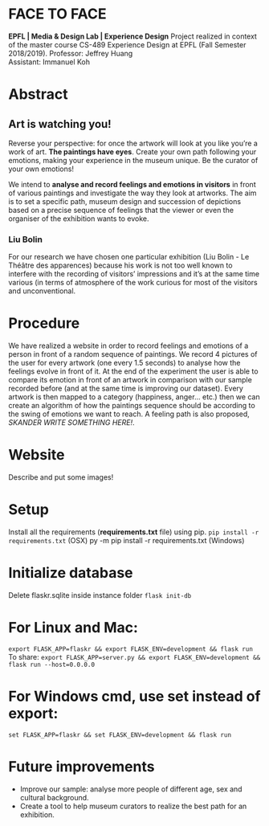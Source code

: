 # FACE TO FACE
**EPFL | Media & Design Lab | Experience Design**
Project realized in context of the master course CS-489 Experience Design at EPFL (Fall Semester 2018/2019).
Professor: Jeffrey Huang <br>
Assistant: Immanuel Koh

# Abstract
## __Art is watching you!__
Reverse your perspective: for once the artwork will look at you like you’re a work of art. **The paintings have eyes**. Create your own path following your emotions, making your experience in the museum unique. Be the curator of your own emotions!

We intend to **analyse and record feelings and emotions in visitors** in front of various paintings and investigate the way they look at artworks. The aim is to set a specific path, museum design and succession of depictions based on a precise sequence of feelings that the viewer or even the organiser of the exhibition wants to evoke.

### Liu Bolin
For our research we have chosen one particular exhibition (Liu Bolin - Le Théâtre des apparences) because his work is not too well known to interfere with the recording of visitors’ impressions and it’s at the same time various (in terms of atmosphere of the work curious for most of the visitors and unconventional.

# Procedure
We have realized a website in order to record feelings and emotions of a person in front of a random sequence of paintings. We record 4 pictures of the user for every artwork (one every 1.5 seconds) to analyse how the feelings evolve in front of it. At the end of the experiment the user is able to compare its emotion in front of an artwork in comparison with our sample recorded before (and at the same time is improving our dataset). Every artwork is then mapped to a category (happiness, anger... etc.) then we can create an algorithm of how the paintings sequence should be according to the swing of emotions we want to reach. A feeling path is also proposed, *SKANDER WRITE SOMETHING HERE!*.

# Website
Describe and put some images!


# Setup
Install all the requirements (__requirements.txt__ file) using pip.
```pip install -r requirements.txt``` (OSX)
py -m pip install -r requirements.txt (Windows)

# Initialize database
Delete flaskr.sqlite inside instance folder
```flask init-db```

# For Linux and Mac:
```export FLASK_APP=flaskr && export FLASK_ENV=development && flask run```
To share:
```export FLASK_APP=server.py && export FLASK_ENV=development && flask run --host=0.0.0.0```

# For Windows cmd, use set instead of export:
```set FLASK_APP=flaskr && set FLASK_ENV=development && flask run```

# Future improvements
- Improve our sample: analyse more people of different age, sex and cultural background.
- Create a tool to help museum curators to realize the best path for an exhibition.